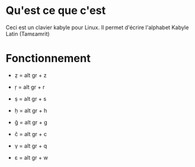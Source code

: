Qu'est ce que c'est
===================

Ceci est un clavier kabyle pour Linux. Il permet d'écrire l'alphabet Kabyle Latin (Tamεamrit)


Fonctionnement
==============

- ẓ = alt gr + z
- ṛ = alt gr + r
- ṣ = alt gr + s
- ḥ = alt gr + h

- ǧ = alt gr + g
- č = alt gr + c

- γ = alt gr + q
- ε = alt gr + w